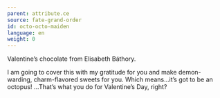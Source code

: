 ```yaml
---
parent: attribute.ce
source: fate-grand-order
id: octo-octo-maiden
language: en
weight: 0
---
```


Valentine’s chocolate from Elisabeth Báthory.

I am going to cover this with my gratitude for you and make demon-warding, charm-flavored sweets for you.
Which means…it’s got to be an octopus!
…That’s what you do for Valentine’s Day, right?
